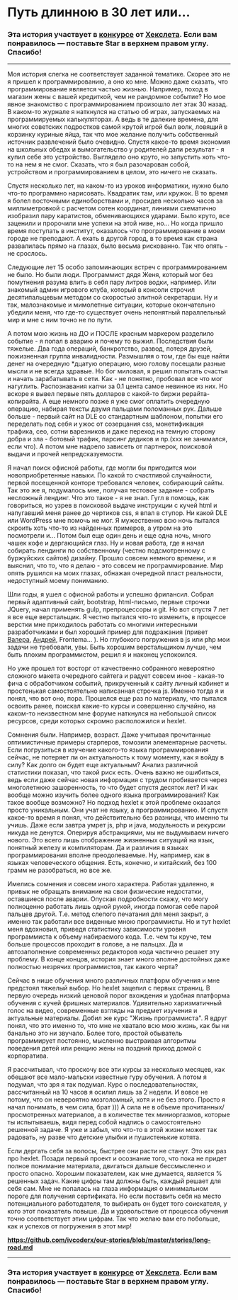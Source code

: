 # Путь длинною в 30 лет или...

### Эта история участвует в [конкурсе](http://mystory.hexlet.io/) от [Хекслета](https://ru.hexlet.io/). Если вам понравилось — поставьте Star в верхнем правом углу. Спасибо!

---
Моя история слегка не соответствует заданной тематике. Скорее это не я пришел к программированию, а оно ко мне. Можно даже сказать, 
что программирование является частью жизнью. Например, поход в магазин жены с вашей кредиткой, чем не рандомное событие? Но мое явное знакомство с программированием произошло лет этак 30 назад. В каком-то журнале я наткнулся на статью об играх, запускаемых 
на программируемых калькуляторах. А ведь в те далекие времена, для многих советских подростков самой крутой игрой был волк, ловящий в корзинку куриные яйца, так что мое желание получить собственный источник развлечений было очевидно. Спустя какое-то время экономия на школьных обедах и вымогательство у родителей дали результат - я купил себе это устройство. Выглядело оно круто, но запустить хоть что-то на нем я не смог. Сказать, что я был разочарован собой, устройством и программированием в целом, это ничего не сказать. 

Спустя несколько лет, на каком-то из уроков информатики, нужно было что-то программно нарисовать. Квадратик там, или кружок. В то время я болел восточными единоборствами и, просидев несколько часов за миллиметровкой с расчетом сотен координат, линиями схематично изобразил пару каратистов, обменивающихся ударами. Было круто, все заценили и пророчили мне успехи на этой ниве, но... Но когда пришло время поступать в институт, оказалось что программирование в моем городе не преподают. А ехать в другой город, в то время как страна развалилась прямо на глазах, было весьма рискованно. Так что опять - не срослось. 

Следующие лет 15 особо запоминающих встреч с программированием не было. Но были люди. Программист дядя Женя, который мог без помутнения 
разума влить в себя пару литров водки, например. Или знакомый админ игрового клуба, который в консоли строчил десятипальцевым методом 
со скоростью элитной секретарши. Ну и так, малознакомые и мимолетные ситуации, которые окончательно убедили меня, что где-то существует
очень непонятный параллельный мир и мне с ним точно не по пути.

А потом мою жизнь на ДО и ПОСЛЕ красным маркером разделило событие - я попал в аварию и почему то выжил. Последствия были тяжелые. 
Два года операций, банкротство, развод, потеря друзей, пожизненная группа инвалидности. Размышляя о том, где бы еще найти денег 
на очередную *дцатую операцию, мою голову посещали разные мысли и не всегда здравые. Но бог миловал, я решил попытать счастья и начать 
зарабатывать в сети. Как - не понятно, пробовал все что мог нагуглить. Распознавания капчи за 0.1 цента самое невинное из них. Но вскоре 
я вывел первые пять долларов с какой-то биржи рерайта-копирайта. А еще немного позже я уже смог оплатить очередную операцию, набирая 
тексты двумя пальцами поломанных рук. Дальше больше - первый сайт на DLE со стандартным шаблоном, попытки его переделать под себя и ужос
от созерцания css, монетификация трафика, сео, сотни варезников и даже переход на темную сторону добра и зла - ботовый трафик, парсинг 
дедиков и пр.(ххх не занимался, если что). А потом мне надоело зависеть от партнерок, поисковой выдачи и прочей непредсказуемости. 

Я начал поиск офисной работы, где могли бы пригодится мои новоприобретенные навыки. По какой то счастливой случайности, первой посещенной конторе требовался человек, собирающий сайты. Так это же я, подумалось мне, получая тестовое задание - собрать несложный лендинг. Что это
такое - я не знал. Гугл в помощь, как говориться, но узрев в поисковой выдаче инструкции с кучей html и напугавший меня ранее до чертиков
css, я впал в ступор. Ни какой DLE или WordPress мне помочь не мог. Я мужественно всю ночь пытался скроить хоть что-то из найденных 
примеров, а утром на это посмотрели и... Потом был еще один день и еще одна ночь, много чашек кофе и дергающийся глаз. Ну и новая работа,
где я начал собирать лендинги по собственному (честно подсмотренному с буржуйских сайтов) дизайну. Прошло совсем немного времени, 
и я выяснил, что то, что я делаю - это совсем не программирование. Мир опять рушился на моих глазах, обнажая очередной пласт реальности, 
недоступный моему пониманию. 

Шли годы, я ушел с офисной работы и успешно фрилансил. Собрал первый адаптивный сайт, bootstrap, html-письмо, первые строчки JQuery, 
начал применять gulp, препроцессоры и git. Но вот спустя 7 лет я все еще верстальщик. Я честно пытался что-то изменить, в процессе 
верстки мне приходилось работать со многими интересными разработчиками и был хороший пример для подражания 
(привет [Валера](http://offis5.ru/), [Андрей](https://www.linkedin.com/in/%D0%B0%D0%BD%D0%B4%D1%80%D0%B5%D0%B9-%D0%BD%D0%BE%D0%B2%D0%B8%D0%BA%D0%BE%D0%B2-374a9aa3/), Frontema... ). Но глубокого погружения в js или php мои задачи не требовали, увы. Быть хорошим верстальщиком лучше, чем быть плохим 
программистом, решил я и наконец успокоился. 

Но уже прошел тот восторг от качественно собранного невероятно сложного макета очередного сайтега и радует совсем иное - какая-то фича 
с обработчиком событий, прикрученный к сайту личный кабинет и простенькая самостоятельно написанная строчка js. Именно тогда я и понял, что вот оно, пора. Прошелся еще раз по материалу, что пытался освоить ранее, поискал какие-то курсы и совершенно случайно, на каком-то неизвестном мне форуме наткнулся на небольшой список ресурсов, среди которых скромно расположился и hexlet.  

Сомнения были. Например, возраст. Даже учитывая прочитанные оптимистичные примеры старперов, томозили элементарные расчеты. Если погрузиться в изучение какого-то языка программирования сейчас, не потеряет ли он актуальность к тому моменту, как я войду в силу? Как долго он будет еще актуальным? Анализ различной статистики показал, что такой риск есть. Очень важно не ошибиться, ведь если даже сейчас новая информация с трудом пробивается через многолетнюю зашоренность, то что будет спустя десяток лет? И как вообще можно изучить более одного языка программирования? Как такое вообще возможно? Но подход hexlet к этой проблеме оказался просто уникальным. Они учат не языку, а программированию. И спустя какое-то время я понял, что действительно без разницы, что именно ты учишь. Даже если завтра умрет js, php и java, модульность и рекурсии никуда не денутся. Оперируя абстракциями, мы не выдумываем ничего нового. Это всего лишь отображение жизненных ситуаций на язык, понятный железу и компиляторам. Да и различия в языках программирования вполне преодолеваемые. Ну, например, как в языках человеческого общения. Есть, конечно, и китайский, без 100 грамм не разобраться, но все же.

Имелись сомнения и совсем иного характера. Работая удаленно, я привык не обращать внимание на свои физические недостатки, оставшиеся после аварии. Опуская подробности скажу, что могу полноценно работать лишь одной рукой, иногда помогая себе парой пальцев другой. Т.е. метод слепого печатания для меня закрыт, а именно так работали все виденные мною программисты. Но и тут hexlet меня вдохновил, приведя статистику зависимости уровня программиста к объему набираемого кода. Т.е. чем ты круче, тем больше процессов проходит в голове, а не пальцах. Да и автозаполнение современных редакторов кода частично решает эту проблему. В конце концов, история знает много вполне достойных даже полностью незрячих программистов, так какого черта?

Сейчас в нише обучения много различных платформ обучения и мне предстоял тяжелый выбор. Но hexlet зацепил с первых страниц. В первую очередь низкий ценовой порог вхождения и удобная платформа обучения с кучей фришных материалов. Удивительно харизматичный голос на видео, современные взгляды на предмет изучения и актуальные материалы. Добил же курс "Жизнь программиста". Я вдруг понял, что это именно то, что мне не хватало всю мою жизнь, как бы ни банально это ни звучало. Более того, простой обыватель программирует постоянно, мысленно выстраивая алгоритмы поведения детей или рекцию жены на поздний приход домой с корпоратива. 

Я рассчитывал, что проскочу все эти курсы за несколько месяцев, как обещают все мало-мальски известные гуру обучения. А потом я подумал, что зря я так подумал. Курс о последовательностях, рассчитанный на 10 часов я осилил лишь за 2 недели. И вовсе не потому, что он невероятно мозголомный, хотя и не без этого. Просто я начал понимать, в чем сила, брат ))) А сила не в объеме прочитанных/просмотренных материалов, а в количестве тех миниоргазмов, которые ты испытываешь, видя перед собой надпись о самостоятельно решенной задаче. Я уже и забыл, что что-то в этой жизни может так радовать, ну разве что детские улыбки и пушистенькие котята. 

Если дергать себя за волосы, быстрее они расти не станут. Это как раз про hexlet. Позади первый проект и осознание того, что пока не придет полное понимание материала, двигаться дальше бессмысленно и просто опасно. Хорошим показателем, как мне думается, является % решенных задач. Какие цифры там должны быть, каждый решает для себя сам. Мне не попалась на глаза информация о минимальном пороге для получения сертификата. Но если поставить себя на место потенциального работодателя, то выбирать он будет того соискателя, у кого этот показатель повыше. Да и удовольствие от процесса обучения точно соответствует этим цифрам. Так что желаю вам его побольше, как и успехов от погружения в этот мир!

**https://github.com/ivcoderx/our-stories/blob/master/stories/long-road.md**

---

### Эта история участвует в [конкурсе](http://mystory.hexlet.io/) от [Хекслета](https://ru.hexlet.io/). Если вам понравилось — поставьте Star в верхнем правом углу. Спасибо!
